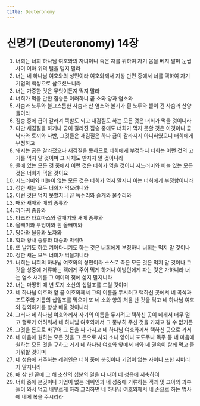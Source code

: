 ```yaml
---
title: Deuteronomy
---
```


# 신명기 (Deuteronomy) 14장
1. 너희는 너희 하나님 여호와의 자녀이니 죽은 자를 위하여 자기 몸을 베지 말며 눈썹 사이 이마 위의 털을 밀지 말라
1. 너는 네 하나님 여호와의 성민이라 여호와께서 지상 만민 중에서 너를 택하여 자기 기업의 백성으로 삼으셨느니라
1. 너는 가증한 것은 무엇이든지 먹지 말라
1. 너희가 먹을 만한 짐승은 이러하니 곧 소와 양과 염소와
1. 사슴과 노루와 불그스름한 사슴과 산 염소와 볼기가 흰 노루와 뿔이 긴 사슴과 산양들이라
1. 짐승 중에 굽이 갈라져 쪽발도 되고 새김질도 하는 모든 것은 너희가 먹을 것이니라
1. 다만 새김질을 하거나 굽이 갈라진 짐승 중에도 너희가 먹지 못할 것은 이것이니 곧 낙타와 토끼와 사반, 그것들은 새김질은 하나 굽이 갈라지지 아니하였으니 너희에게 부정하고
1. 돼지는 굽은 갈라졌으나 새김질을 못하므로 너희에게 부정하니 너희는 이런 것의 고기를 먹지 말 것이며 그 사체도 만지지 말 것이니라
1. 물에 있는 모든 것 중에서 이런 것은 너희가 먹을 것이니 지느러미와 비늘 있는 모든 것은 너희가 먹을 것이요
1. 지느러미와 비늘이 없는 모든 것은 너희가 먹지 말지니 이는 너희에게 부정함이니라
1. 정한 새는 모두 너희가 먹으려니와
1. 이런 것은 먹지 못할지니 곧 독수리와 솔개와 물수리와
1. 매와 새매와 매의 종류와
1. 까마귀 종류와
1. 타조와 타흐마스와 갈매기와 새매 종류와
1. 올빼미와 부엉이와 흰 올빼미와
1. 당아와 올응과 노자와
1. 학과 황새 종류와 대승과 박쥐며
1. 또 날기도 하고 기어다니기도 하는 것은 너희에게 부정하니 너희는 먹지 말 것이나
1. 정한 새는 모두 너희가 먹을지니라
1. 너희는 너희의 하나님 여호와의 성민이라 스스로 죽은 모든 것은 먹지 말 것이나 그것을 성중에 거류하는 객에게 주어 먹게 하거나 이방인에게 파는 것은 가하니라 너는 염소 새끼를 그 어미의 젖에 삶지 말지니라
1. 너는 마땅히 매 년 토지 소산의 십일조를 드릴 것이며
1. 네 하나님 여호와 앞 곧 여호와께서 그의 이름을 두시려고 택하신 곳에서 네 곡식과 포도주와 기름의 십일조를 먹으며 또 네 소와 양의 처음 난 것을 먹고 네 하나님 여호와 경외하기를 항상 배울 것이니라
1. 그러나 네 하나님 여호와께서 자기의 이름을 두시려고 택하신 곳이 네게서 너무 멀고 행로가 어려워서 네 하나님 여호와께서 그 풍부히 주신 것을 가지고 갈 수 없거든
1. 그것을 돈으로 바꾸어 그 돈을 싸 가지고 네 하나님 여호와께서 택하신 곳으로 가서
1. 네 마음에 원하는 모든 것을 그 돈으로 사되 소나 양이나 포도주나 독주 등 네 마음에 원하는 모든 것을 구하고 거기 네 하나님 여호와 앞에서 너와 네 권속이 함께 먹고 즐거워할 것이며
1. 네 성읍에 거주하는 레위인은 너희 중에 분깃이나 기업이 없는 자이니 또한 저버리지 말지니라
1. 매 삼 년 끝에 그 해 소산의 십분의 일을 다 내어 네 성읍에 저축하여
1. 너희 중에 분깃이나 기업이 없는 레위인과 네 성중에 거류하는 객과 및 고아와 과부들이 와서 먹고 배부르게 하라 그리하면 네 하나님 여호와께서 네 손으로 하는 범사에 네게 복을 주시리라